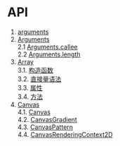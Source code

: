 # API

1. [arguments](./arguments.md#arguments)    
2. [Arguments](./arguments.md#arguments_2)    
 2.1 [Arguments.callee](./arguments.md#argumentscallee)    
 2.2 [Arguments.length](./arguments.md#argumentslength)    
3. [Array](./Array.md#array)    
 3.1. [构造函数](./Array.md#构造函数)    
 3.2. [直接量语法](./Array.md#直接量语法)    
 3.3. [属性](./Array.md#属性)    
 3.4. [方法](./Array.md#方法)    
4. [Canvas](./Canvas.md#canvas)    
 4.1. [Canvas](Canvas.md#canvas-1)    
 4.2. [CanvasGradient](Canvas.md#canvasgradient)    
 4.3. [CanvasPattern](Canvas.md#canvaspattern)    
 4.4. [CanvasRenderingContext2D](Canvas.md#canvasrenderingcontext2d)    
